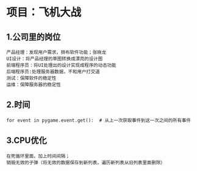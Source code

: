 # 项目：飞机大战
## 1.公司里的岗位
    产品经理：发现用户需求，排布软件功能；张晓龙
    UI设计：将产品经理的草图转换成漂亮的设计图
    前端程序员：将UI处理出的设计实现成程序的动态功能
    后端程序员:处理服务器数据，不和用户打交道
    测试：保障软件的稳定性
    运维：保障服务器的稳定性

## 2.时间
    for event in pygame.event.get():  # 从上一次获取事件到这一次之间的所有事件

## 3.CPU优化
    在死循环里面，加上时间间隔；
    销毁无效的子弹（将无效的数据保存到新列表，遍历新列表从旧列表里面删除）
    